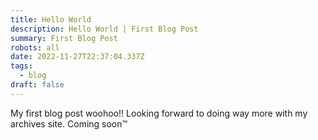 ```yaml
---
title: Hello World
description: Hello World | First Blog Post
summary: First Blog Post
robots: all
date: 2022-11-27T22:37:04.337Z
tags:
  - blog
draft: false
---
```

My first blog post woohoo!! Looking forward to doing way more with my archives site. Coming soon™️